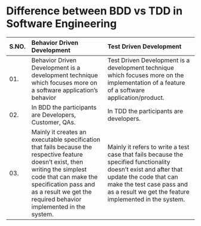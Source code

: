 # Difference between BDD vs TDD in Software Engineering

|S.NO.|Behavior Driven Development|Test Driven Development|
|:----|:--------------------------|:----------------------|
|01.|Behavior Driven Development is a development technique which focuses more on a software application’s behavior|Test Driven Development is a development technique which focuses more on the implementation of a feature of a software application/product.|
|02.|In BDD the participants are Developers, Customer, QAs.|In TDD the participants are developers.|
|03.|Mainly it creates an executable specification that fails because the respective feature doesn’t exist, then writing the simplest code that can make the specification pass and as a result we get the required behavior implemented in the system.|Mainly it refers to write a test case that fails because the specified functionality doesn’t exist and after that update the code that can make the test case pass and as a result we get the feature implemented in the system.|
